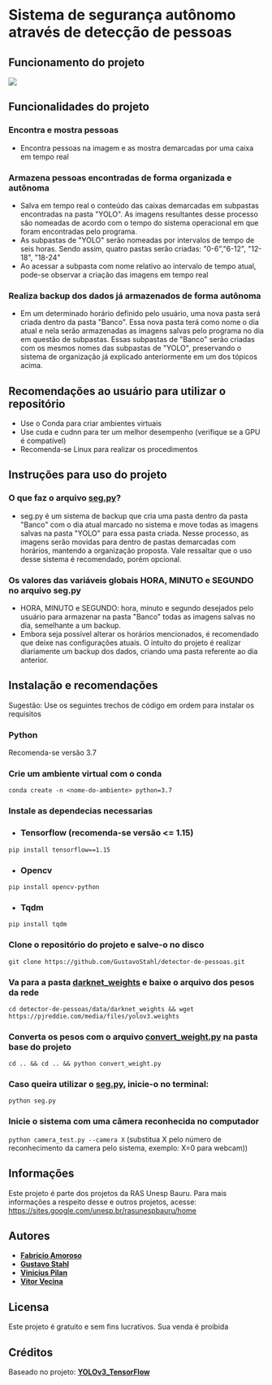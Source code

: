 # Sistema de segurança autônomo através de detecção de pessoas

## Funcionamento do projeto
![](funcionamento.gif)

## Funcionalidades do projeto
### Encontra e mostra pessoas
- Encontra pessoas na imagem e as mostra demarcadas por uma caixa em tempo real

### Armazena pessoas encontradas de forma organizada e autônoma
- Salva em tempo real o conteúdo das caixas demarcadas em subpastas encontradas na pasta "YOLO". As imagens resultantes desse processo são nomeadas de acordo com o tempo do sistema operacional em que foram encontradas pelo programa. 
- As subpastas de "YOLO" serão nomeadas por intervalos de tempo de seis horas. Sendo assim, quatro pastas serão criadas: "0-6","6-12", "12-18", "18-24"
- Ao acessar a subpasta com nome relativo ao intervalo de tempo atual, pode-se observar a criação das imagens em tempo real

### Realiza backup dos dados já armazenados de forma autônoma
- Em um determinado horário definido pelo usuário, uma nova pasta será criada dentro da pasta "Banco". Essa nova pasta terá como nome o dia atual e nela serão armazenadas as imagens salvas pelo programa no dia em questão de subpastas. Essas subpastas de "Banco" serão criadas com os mesmos nomes das subpastas de "YOLO", preservando o sistema de organização já explicado anteriormente em um dos tópicos acima. 

## Recomendações ao usuário para utilizar o repositório
- Use o Conda para criar ambientes virtuais<br/>
- Use cuda e cudnn para ter um melhor desempenho (verifique se a GPU é compatível)
- Recomenda-se Linux para realizar os procedimentos

## Instruções para uso do projeto

### O que faz o arquivo [**seg.py**](https://github.com/GustavoStahl/detector-de-pessoas/blob/master/seg.py)?
- seg.py é um sistema de backup que cria uma pasta dentro da pasta "Banco" com o dia atual marcado no sistema e move todas as imagens salvas na pasta "YOLO" para essa pasta criada. Nesse processo, as imagens serão movidas para dentro de pastas demarcadas com horários, mantendo a organização proposta. Vale ressaltar que o uso desse sistema é recomendado, porém opcional.

### Os valores das variáveis globais HORA, MINUTO e SEGUNDO no arquivo seg.py
- HORA, MINUTO e SEGUNDO: hora, minuto e segundo desejados pelo usuário para armazenar na pasta "Banco" todas as imagens salvas no dia, semelhante a um backup.
- Embora seja possível alterar os horários mencionados, é recomendado que deixe nas configurações atuais. O intuíto do projeto é realizar diariamente um backup dos dados, criando uma pasta referente ao dia anterior. 

## Instalação e recomendações
Sugestão: Use os seguintes trechos de código em ordem para instalar os requisitos

### Python 
Recomenda-se versão 3.7

### Crie um ambiente virtual com o conda
```conda create -n <nome-do-ambiente> python=3.7``` 

### Instale as dependecias necessarias
- ### Tensorflow (recomenda-se versão <= 1.15)
```pip install tensorflow==1.15```

- ### Opencv
```pip install opencv-python```

- ### Tqdm
```pip install tqdm```

### Clone o repositório do projeto e salve-o no disco
```git clone https://github.com/GustavoStahl/detector-de-pessoas.git```

### Va para a pasta [**darknet_weights**](https://github.com/GustavoStahl/detector-de-pessoas/tree/master/data/darknet_weights) e baixe o arquivo dos pesos da rede
```cd detector-de-pessoas/data/darknet_weights && wget https://pjreddie.com/media/files/yolov3.weights``` 
   
### Converta os pesos com o arquivo [**convert_weight.py**](https://github.com/GustavoStahl/detector-de-pessoas/blob/master/convert_weight.py) na pasta base do projeto
```cd .. && cd .. && python convert_weight.py```

### Caso queira utilizar o [**seg.py**](https://github.com/GustavoStahl/detector-de-pessoas/blob/master/seg.py), inicie-o no terminal:
```python seg.py```

### Inicie o sistema com uma câmera reconhecida no computador
```python camera_test.py --camera X``` (substitua X pelo número de reconhecimento da camera pelo sistema, exemplo: X=0 para webcam))
	
## Informações
Este projeto é parte dos projetos da RAS Unesp Bauru. Para mais informações a respeito desse e outros projetos, acesse: https://sites.google.com/unesp.br/rasunespbauru/home

## Autores

- [**Fabricio Amoroso**](https://github.com/lefabricion)
- [**Gustavo Stahl**](https://github.com/GustavoStahl)
- [**Vinicius Pilan**](https://github.com/ViniPilan)
- [**Vitor Vecina**]()

## Licensa

Este projeto é gratuito e sem fins lucrativos. Sua venda é proibida

## Créditos

Baseado no projeto: [**YOLOv3_TensorFlow**](https://github.com/wizyoung/YOLOv3_TensorFlow)

